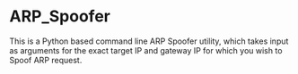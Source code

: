 # ARP_Spoofer
This is a Python based command line ARP Spoofer utility, which takes input as arguments for the exact target IP and gateway IP for which you wish to Spoof ARP request. 
